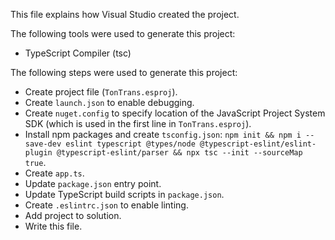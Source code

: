 This file explains how Visual Studio created the project.

The following tools were used to generate this project:
- TypeScript Compiler (tsc)

The following steps were used to generate this project:
- Create project file (`TonTrans.esproj`).
- Create `launch.json` to enable debugging.
- Create `nuget.config` to specify location of the JavaScript Project System SDK (which is used in the first line in `TonTrans.esproj`).
- Install npm packages and create `tsconfig.json`: `npm init && npm i --save-dev eslint typescript @types/node @typescript-eslint/eslint-plugin @typescript-eslint/parser && npx tsc --init --sourceMap true`.
- Create `app.ts`.
- Update `package.json` entry point.
- Update TypeScript build scripts in `package.json`.
- Create `.eslintrc.json` to enable linting.
- Add project to solution.
- Write this file.
